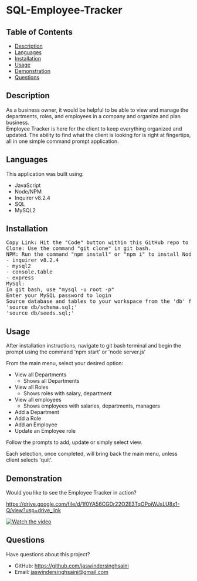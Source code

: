 # SQL-Employee-Tracker

## Table of Contents
 - [Description](#Description)
 - [Languages](#Languages)
 - [Installation](#Installation)
 - [Usage](#Usage)
 - [Demonstration](#Demonstration)
 - [Questions](#Questions)


## Description
As a business owner, it would be helpful to be able to view and manage the departments, roles, and employees in a company and organize and plan business. <br>
Employee Tracker is here for the client to keep everything organized and updated. 
The ability to find what the client is looking for is right at fingertips, all in one simple command prompt application.

## Languages
This application was built using:

* JavaScript
* Node/NPM
* Inquirer v8.2.4
* SQL
* MySQL2

## Installation
<pre>Copy Link: Hit the "Code" button within this GitHub repo to copy link. 
Clone: Use the command "git clone" in git bash.
NPM: Run the command "npm install" or "npm i" to install Node Package Manager and the following dependencies from package.json file:
- inquirer v8.2.4
- mysql2
- console.table
- express
MySql:
In git bash, use "mysql -u root -p"
Enter your MySQL password to login
Source database and tables to your workspace from the 'db' folder using commands:
'source db/schema.sql;'
'source db/seeds.sql;'
</pre>

## Usage
After installation instructions, navigate to git bash terminal and begin the prompt using the command 'npm start' or 'node server.js'

From the main menu, select your desired option:

* View all Departments
    - Shows all Departments
* View all Roles
    - Shows roles with salary, department
* View all employees 
    - Shows employees with salaries, departments, managers
* Add a Department
* Add a Role
* Add an Employee
* Update an Employee role

Follow the prompts to add, update or simply select view.

Each selection, once completed, will bring back the main menu, unless client selects 'quit'. 

## Demonstration
Would you like to see the Employee Tracker in action?

https://drive.google.com/file/d/1f0YA56CGDr22O2E3TqOPoiWJsLU8x1-Q/view?usp=drive_link

[![Watch the video](https://i.imgur.com/vKb2F1B.png)](https://drive.google.com/file/d/1f0YA56CGDr22O2E3TqOPoiWJsLU8x1-Q/view?usp=drive_link)

## Questions
Have questions about this project?
* GitHub: https://github.com/jaswindersinghsaini
* Email: jaswindersinghsaini@gmail.com

